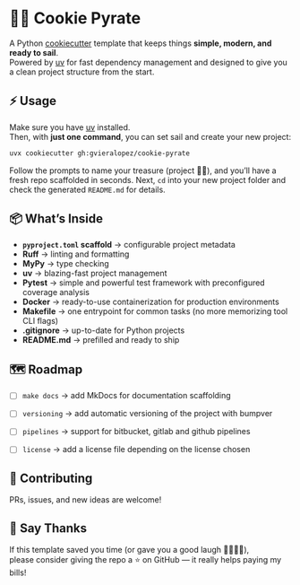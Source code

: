 # 🏴‍☠️ Cookie Pyrate

A Python [cookiecutter](https://cookiecutter.readthedocs.io) template that keeps things **simple, modern, and ready to sail**.  
Powered by [uv](https://docs.astral.sh/uv/) for fast dependency management and designed to give you a clean project structure from the start.



## ⚡ Usage

Make sure you have [uv](https://docs.astral.sh/uv/) installed.  
Then, with **just one command**, you can set sail and create your new project:

```bash
uvx cookiecutter gh:gvieralopez/cookie-pyrate
```

Follow the prompts to name your treasure (project 🏴‍☠️), and you’ll have a fresh repo scaffolded in seconds.
Next, `cd` into your new project folder and check the generated `README.md` for details.



## 📦 What’s Inside

* **`pyproject.toml` scaffold** → configurable project metadata
* **Ruff** → linting and formatting
* **MyPy** → type checking
* **uv** → blazing-fast project management
* **Pytest** → simple and powerful test framework with preconfigured coverage analysis
* **Docker** → ready-to-use containerization for production environments
* **Makefile** → one entrypoint for common tasks (no more memorizing tool CLI flags)
* **.gitignore** → up-to-date for Python projects
* **README.md** → prefilled and ready to ship



## 🗺️ Roadmap

* [ ] `make docs` → add MkDocs for documentation scaffolding
* [ ] `versioning` → add automatic versioning of the project with bumpver
* [ ] `pipelines` → support for bitbucket, gitlab and github pipelines
* [ ] `license` → add a license file depending on the license chosen



## 🤝 Contributing

PRs, issues, and new ideas are welcome!



## 💙 Say Thanks

If this template saved you time (or gave you a good laugh 🏴‍☠️🍪🐍),  
please consider giving the repo a ⭐ on GitHub — it really helps paying my bills!
